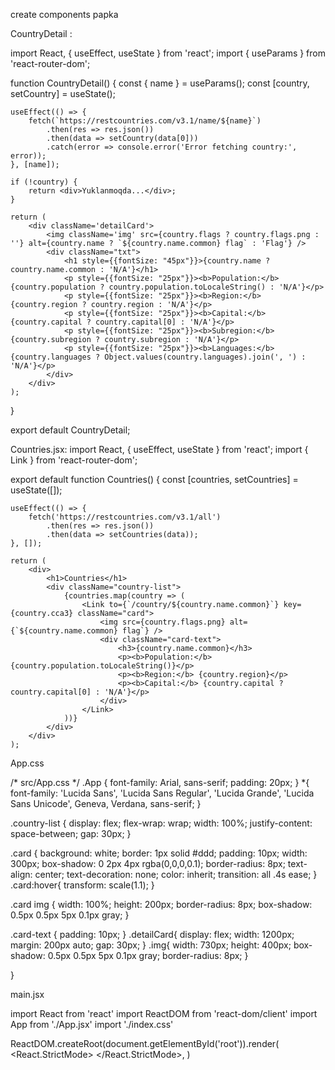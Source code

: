 create  components papka

CountryDetail :


import React, { useEffect, useState } from 'react';
import { useParams } from 'react-router-dom';

function CountryDetail() {
    const { name } = useParams();
    const [country, setCountry] = useState();

    useEffect(() => {
        fetch(`https://restcountries.com/v3.1/name/${name}`)
            .then(res => res.json())
            .then(data => setCountry(data[0]))
            .catch(error => console.error('Error fetching country:', error));
    }, [name]);

    if (!country) {
        return <div>Yuklanmoqda...</div>;
    }

    return (
        <div className='detailCard'>
            <img className='img' src={country.flags ? country.flags.png : ''} alt={country.name ? `${country.name.common} flag` : 'Flag'} />
            <div className="txt">
                <h1 style={{fontSize: "45px"}}>{country.name ? country.name.common : 'N/A'}</h1>
                <p style={{fontSize: "25px"}}><b>Population:</b> {country.population ? country.population.toLocaleString() : 'N/A'}</p>
                <p style={{fontSize: "25px"}}><b>Region:</b> {country.region ? country.region : 'N/A'}</p>
                <p style={{fontSize: "25px"}}><b>Capital:</b> {country.capital ? country.capital[0] : 'N/A'}</p>
                <p style={{fontSize: "25px"}}><b>Subregion:</b> {country.subregion ? country.subregion : 'N/A'}</p>
                <p style={{fontSize: "25px"}}><b>Languages:</b> {country.languages ? Object.values(country.languages).join(', ') : 'N/A'}</p>
            </div>
        </div>
    );
}

export default CountryDetail;



Countries.jsx:
import React, { useEffect, useState } from 'react';
import { Link } from 'react-router-dom';

export default function Countries() {
    const [countries, setCountries] = useState([]);

    useEffect(() => {
        fetch('https://restcountries.com/v3.1/all')
            .then(res => res.json())
            .then(data => setCountries(data));
    }, []);

    return (
        <div>
            <h1>Countries</h1>
            <div className="country-list">
                {countries.map(country => (
                    <Link to={`/country/${country.name.common}`} key={country.cca3} className="card">
                        <img src={country.flags.png} alt={`${country.name.common} flag`} />
                        <div className="card-text">
                            <h3>{country.name.common}</h3>
                            <p><b>Population:</b> {country.population.toLocaleString()}</p>
                            <p><b>Region:</b> {country.region}</p>
                            <p><b>Capital:</b> {country.capital ? country.capital[0] : 'N/A'}</p>
                        </div>
                    </Link>
                ))}
            </div>
        </div>
    );







App.css 

/* src/App.css */
.App {
    font-family: Arial, sans-serif;
    padding: 20px;
}
*{
    font-family: 'Lucida Sans', 'Lucida Sans Regular', 'Lucida Grande', 'Lucida Sans Unicode', Geneva, Verdana, sans-serif;
}

.country-list {
    display: flex;
    flex-wrap: wrap;
    width: 100%;
    justify-content: space-between;
    gap: 30px;
}

.card {
    background: white;
    border: 1px solid #ddd;
    padding: 10px;
    width: 300px;
    box-shadow: 0 2px 4px rgba(0,0,0,0.1);
    border-radius: 8px;
    text-align: center;
    text-decoration: none;
    color: inherit;
    transition: all .4s ease;
}
.card:hover{
    transform: scale(1.1);
}

.card img {
    width: 100%;
    height: 200px;
    border-radius: 8px;
    box-shadow: 0.5px 0.5px 5px 0.1px gray;
}

.card-text {
    padding: 10px;
}
.detailCard{
    display: flex;
    width: 1200px;
    margin: 200px auto;
    gap: 30px;
}
.img{
    width: 730px;
    height: 400px;
    box-shadow: 0.5px 0.5px 5px 0.1px gray;
    border-radius: 8px;
}


}








main.jsx


import React from 'react'
import ReactDOM from 'react-dom/client'
import App from './App.jsx'
import './index.css'

ReactDOM.createRoot(document.getElementById('root')).render(
  <React.StrictMode>
    <App />
  </React.StrictMode>,
)

